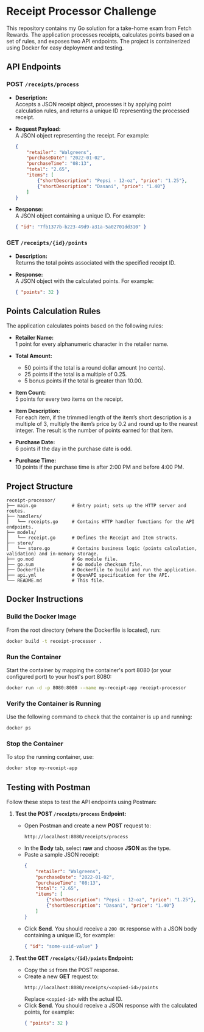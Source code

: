 # Receipt Processor Challenge

This repository contains my Go solution for a take-home exam from Fetch Rewards. The application processes receipts, calculates points based on a set of rules, and exposes two API endpoints. The project is containerized using Docker for easy deployment and testing.

## API Endpoints

### POST `/receipts/process`

- **Description:**  
  Accepts a JSON receipt object, processes it by applying point calculation rules, and returns a unique ID representing the processed receipt.

- **Request Payload:**  
  A JSON object representing the receipt. For example:
  ```json
  {
      "retailer": "Walgreens",
      "purchaseDate": "2022-01-02",
      "purchaseTime": "08:13",
      "total": "2.65",
      "items": [
          {"shortDescription": "Pepsi - 12-oz", "price": "1.25"},
          {"shortDescription": "Dasani", "price": "1.40"}
      ]
  }
  ```

- **Response:**  
  A JSON object containing a unique ID. For example:
  ```json
  { "id": "7fb1377b-b223-49d9-a31a-5a02701dd310" }
  ```

### GET `/receipts/{id}/points`

- **Description:**  
  Returns the total points associated with the specified receipt ID.

- **Response:**  
  A JSON object with the calculated points. For example:
  ```json
  { "points": 32 }
  ```

## Points Calculation Rules

The application calculates points based on the following rules:

- **Retailer Name:**  
  1 point for every alphanumeric character in the retailer name.

- **Total Amount:**  
  - 50 points if the total is a round dollar amount (no cents).  
  - 25 points if the total is a multiple of 0.25.  
  - 5 bonus points if the total is greater than 10.00.

- **Item Count:**  
  5 points for every two items on the receipt.

- **Item Description:**  
  For each item, if the trimmed length of the item’s short description is a multiple of 3, multiply the item’s price by 0.2 and round up to the nearest integer. The result is the number of points earned for that item.

- **Purchase Date:**  
  6 points if the day in the purchase date is odd.

- **Purchase Time:**  
  10 points if the purchase time is after 2:00 PM and before 4:00 PM.

## Project Structure

```
receipt-processor/
├── main.go             # Entry point; sets up the HTTP server and routes.
├── handlers/
│   └── receipts.go     # Contains HTTP handler functions for the API endpoints.
├── models/
│   └── receipt.go      # Defines the Receipt and Item structs.
├── store/
│   └── store.go        # Contains business logic (points calculation, validation) and in-memory storage.
├── go.mod              # Go module file.
├── go.sum              # Go module checksum file.
├── Dockerfile          # Dockerfile to build and run the application.
├── api.yml             # OpenAPI specification for the API.
└── README.md           # This file.
```

## Docker Instructions

### Build the Docker Image

From the root directory (where the Dockerfile is located), run:

```bash
docker build -t receipt-processor .
```

### Run the Container

Start the container by mapping the container's port 8080 (or your configured port) to your host's port 8080:

```bash
docker run -d -p 8080:8080 --name my-receipt-app receipt-processor
```

### Verify the Container is Running

Use the following command to check that the container is up and running:

```bash
docker ps
```

### Stop the Container

To stop the running container, use:

```bash
docker stop my-receipt-app
```

## Testing with Postman

Follow these steps to test the API endpoints using Postman:

1. **Test the POST `/receipts/process` Endpoint:**

   - Open Postman and create a new **POST** request to:
     ```
     http://localhost:8080/receipts/process
     ```
   - In the **Body** tab, select **raw** and choose **JSON** as the type.
   - Paste a sample JSON receipt:
     ```json
     {
         "retailer": "Walgreens",
         "purchaseDate": "2022-01-02",
         "purchaseTime": "08:13",
         "total": "2.65",
         "items": [
             {"shortDescription": "Pepsi - 12-oz", "price": "1.25"},
             {"shortDescription": "Dasani", "price": "1.40"}
         ]
     }
     ```
   - Click **Send**. You should receive a `200 OK` response with a JSON body containing a unique ID, for example:
     ```json
     { "id": "some-uuid-value" }
     ```

2. **Test the GET `/receipts/{id}/points` Endpoint:**

   - Copy the `id` from the POST response.
   - Create a new **GET** request to:
     ```
     http://localhost:8080/receipts/<copied-id>/points
     ```
     Replace `<copied-id>` with the actual ID.
   - Click **Send**. You should receive a JSON response with the calculated points, for example:
     ```json
     { "points": 32 }
     ```
